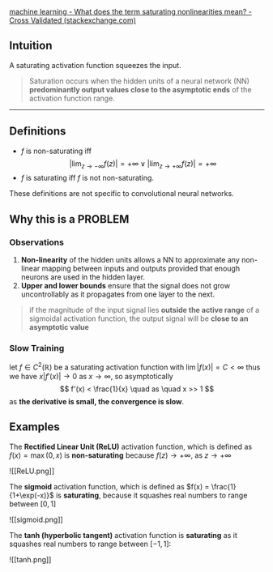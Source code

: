 [machine learning - What does the term saturating nonlinearities mean? - Cross Validated (stackexchange.com)](https://stats.stackexchange.com/questions/174295/what-does-the-term-saturating-nonlinearities-mean)

## Intuition

A saturating activation function squeezes the input.

> Saturation occurs when the hidden units of a neural network (NN) **predominantly output values close to the asymptotic ends** of the activation function range.

---

## Definitions

- $f$ is non-saturating iff 
$$
|\lim_{z\to -\infty}f(z)|=+\infty \lor |\lim_{z\to+\infty}f(z)|=+\infty
$$
- $f$ is saturating iff $f$ is not non-saturating.

These definitions are not specific to convolutional neural networks.

## Why this is a PROBLEM

### Observations
1. **Non-linearity** of the hidden units allows a NN to approximate any non-linear mapping between inputs and outputs provided that enough neurons are used in the hidden layer.
2. **Upper and lower bounds** ensure that the signal does not grow uncontrollably as it propagates from one layer to the next.

> if the magnitude of the input signal lies **outside the active range** of a sigmoidal activation function, the output signal will be **close to an asymptotic value**

### Slow Training

let $f\in C^2(\mathbb R)$ be a saturating activation function with $\lim |f(x)| = C < \infty$ 
thus we have $x|f'(x)| \to 0$ as $x \to \infty$,
so asymptotically 
$$
	f'(x) < \frac{1}{x} \quad as \quad x >> 1
$$
as **the derivative is small, the convergence is slow**.

## Examples

The **Rectified Linear Unit (ReLU)** activation function, which is defined as $f(x)=\max(0,x)$ is **non-saturating** because $f(z) \to +\infty$, as $z \to +\infty$

![[ReLU.png]]

The **sigmoid** activation function, which is defined as $f(x) = \frac{1}{1+\exp(-x)}$ is **saturating**, because it squashes real numbers to range between $[0,1]$

![[sigmoid.png]]


The **tanh (hyperbolic tangent)** activation function is **saturating** as it squashes real numbers to range between $[-1,1]$:

![[tanh.png]]